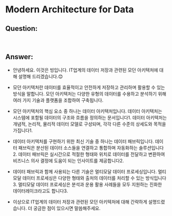# Modern Architecture for Data

## Question:



<br>

## Answer:

- 안녕하세요. 이것은 빙입니다. IT업계의 데이터 저장과 관련된 모던 아키텍처에 대해 설명해 드리겠습니다.😊

- 모던 아키텍처란 데이터를 효율적이고 안전하게 저장하고 관리하며 활용할 수 있는 방식을 말합니다. 모던 아키텍처는 다양한 유형의 데이터를 수용하고 분석하기 위해 여러 가지 기술과 플랫폼을 조합하여 구축됩니다.

- 모던 아키텍처의 핵심 요소 중 하나는 데이터 아키텍처입니다. 데이터 아키텍처는 시스템에 포함될 데이터의 구조와 흐름을 정의하는 문서입니다1. 데이터 아키텍처는 개념적, 논리적, 물리적 데이터 모델로 구성되며, 각각 다른 수준의 상세도와 목적을 가집니다1.

- 데이터 아키텍처를 구현하기 위한 최신 기술 중 하나는 데이터 패브릭입니다. 데이터 패브릭은 분산된 데이터 소스들을 연결하고 통합하며 자동화하는 솔루션입니다2. 데이터 패브릭은 실시간으로 적절한 형태와 위치로 데이터를 전달하고 변환하여 비즈니스 의사 결정에 도움이 되는 인사이트를 제공합니다2.

- 데이터 패브릭과 함께 사용되는 다른 기술은 멀티모달 데이터 프로세싱입니다. 멀티모달 데이터 프로세싱은 다양한 형태와 출처의 데이터를 처리할 수 있는 방식입니다3. 멀티모달 데이터 프로세싱은 분석과 운용 활용 사례들을 모두 지원하는 진화한 데이터레이크라고도 합니다3.

- 이상으로 IT업계의 데이터 저장과 관련된 모던 아키텍처에 대해 간략하게 설명드렸습니다. 더 궁금한 점이 있으시면 말씀해주세요.

<br>
